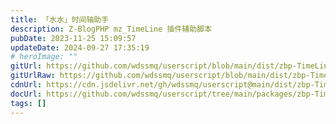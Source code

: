 ```yaml
---
title: 「水水」时间轴助手
description: Z-BlogPHP mz_TimeLine 插件辅助脚本
pubDate: 2023-11-25 15:09:57
updateDate: 2024-09-27 17:35:19
# heroImage: ""
gitUrl: https://github.com/wdssmq/userscript/blob/main/dist/zbp-TimeLine.user.js
gitUrlRaw: https://github.com/wdssmq/userscript/blob/main/dist/zbp-TimeLine.user.js?raw=true
cdnUrl: https://cdn.jsdelivr.net/gh/wdssmq/userscript@main/dist/zbp-TimeLine.user.js
docUrl: https://github.com/wdssmq/userscript/tree/main/packages/zbp-TimeLine#readme
tags: []
---
```



